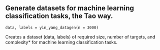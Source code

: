 ## Generate datasets for machine learning classification tasks, the Tao way.

    data, labels = yin_yang_datagen(n = 3000)

Creates a dataset (data, labels) of required size, number of targets, and complexity* for machine learning classification tasks.






